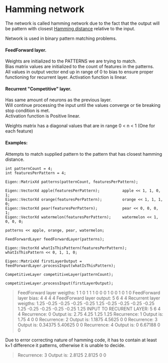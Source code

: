 # Hamming network

The network is called hamming network due to the fact that the output will be pattern with closest [Hamming distance](https://en.wikipedia.org/wiki/Hamming_distance) relative to the input.

Network is used in binary pattern matching problems.

#### FeedForward layer.

Weights are initialized to the PATTERNS we are trying to match.\
Bias matrix values are initialized to the count of features in the patterns.\
All values in output vector end up in range of 0 to bias to ensure proper functioning for recurrent layer.
Activation function is linear.

#### Recurrent "Competitive" layer.

Has same amount of neurons as the previous layer.\
Will continue processing the input until the values converge or tie breaking stop condition is met.\
Activation function is Positive linear.



Weights matrix has a diagonal values that are in range 0 < n < 1 (One for each feature)

#### Examples:

Attempts to match supplied pattern to the pattern that has closest hamming distance.

    int patternCount = 4;
    int featuresPerPattern = 4;

    Eigen::MatrixXd patterns(patternCount, featuresPerPattern);

    Eigen::VectorXd apple(featuresPerPattern);          apple << 1, 1, 0, 1;
    Eigen::VectorXd orange(featuresPerPattern);         orange << 1, 1, 1, 0;
    Eigen::VectorXd pear(featuresPerPattern);           pear << 0, 0, 0, 1;
    Eigen::VectorXd watermelon(featuresPerPattern);     watermelon << 1, 0, 0, 0;

    patterns << apple, orange, pear, watermelon;

    FeedForwardLayer feedForwardLayer(patterns);

    Eigen::VectorXd whatIsThisPattern(featuresPerPattern);
    whatIsThisPattern << 0, 1, 1, 0;

    Eigen::MatrixXd firstLayerOutput = feedForwardLayer.processInput(whatIsThisPattern);

    CompetitiveLayer competitiveLayer(patternCount);

    competitiveLayer.processInput(firstLayerOutput);
    
> FeedForward layer weigths:
   1 1 0 1
  1 1 0 0
  0 1 0 0
  1 0 1 0
  FeedForward layer bias:
   4
  4
  4
  4
  FeedForward layer output:
   5
  6
  4
  4
  Recurrent layer weigths:
    1.25 -0.25 -0.25 -0.25
  -0.25  1.25 -0.25 -0.25
  -0.25 -0.25  1.25 -0.25
  -0.25 -0.25 -0.25  1.25
  INPUT TO RECURENT LAYER:
  5
  6
  4
  4
  Recurrence: 0 Output is:
  2.75
  4.25
  1.25
  1.25
  Recurrence: 1 Output is:
  1.75
     4
     0
     0
  Recurrence: 2 Output is:
  1.1875
  4.5625
       0
       0
  Recurrence: 3 Output is:
  0.34375
  5.40625
        0
        0
  Recurrence: 4 Output is:
        0
  6.67188
        0
        0

Due to error correcting nature of hamming code, it has to contain at least k+1 difference it patterns, otherwise it is unable to decide.

> Recurrence: 3 Output is:
  2.8125
  2.8125
       0
       0